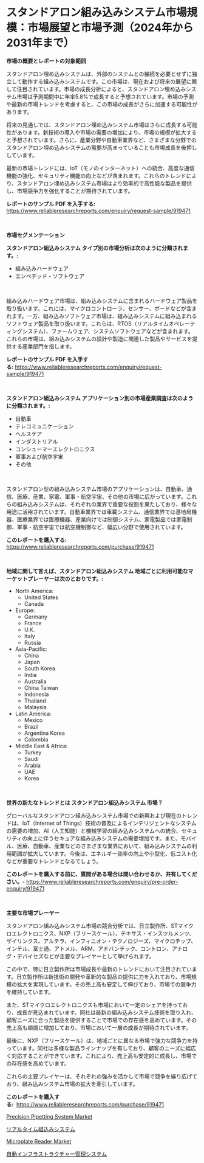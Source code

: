 <p><h1>スタンドアロン組み込みシステム市場規模：市場展望と市場予測（2024年から2031年まで）</h1></p><p><strong>市場の概要とレポートの対象範囲</strong></p>
<p><p>スタンドアロン埋め込みシステムは、外部のシステムとの接続を必要とせずに独立して動作する組み込みシステムです。この市場は、現在および将来の展望に関して注目されています。市場の成長分析によると、スタンドアロン埋め込みシステム市場は予測期間中に年率5.8%で成長すると予想されています。市場の予測や最新の市場トレンドを考慮すると、この市場の成長がさらに加速する可能性があります。</p><p>将来の見通しでは、スタンドアロン埋め込みシステム市場はさらに成長する可能性があります。新技術の導入や市場の需要の増加により、市場の規模が拡大すると予想されています。さらに、産業分野や自動車業界など、さまざまな分野でのスタンドアロン埋め込みシステムの需要が高まっていることも市場成長を後押ししています。</p><p>最新の市場トレンドには、IoT（モノのインターネット）への統合、高度な通信機能の強化、セキュリティ機能の向上などが含まれます。これらのトレンドにより、スタンドアロン埋め込みシステム市場はより効率的で高性能な製品を提供し、市場競争力を強化することが期待されています。</p></p>
<p><strong>レポートのサンプル PDF を入手する:</strong> <a href="https://www.reliableresearchreports.com/enquiry/request-sample/919471">https://www.reliableresearchreports.com/enquiry/request-sample/919471</a></p>
<p>&nbsp;</p>
<p><strong>市場セグメンテーション</strong></p>
<p><strong>スタンドアロン組込みシステム タイプ別の市場分析は次のように分類されます。:</strong></p>
<p><ul><li>組み込みハードウェア</li><li>エンベデッド・ソフトウェア</li></ul></p>
<p>&nbsp;</p>
<p><p>組み込みハードウェア市場は、組み込みシステムに含まれるハードウェア製品を取り扱います。これには、マイクロコントローラ、センサー、ボードなどが含まれます。一方、組み込みソフトウェア市場は、組み込みシステムに組み込まれるソフトウェア製品を取り扱います。これらは、RTOS（リアルタイムオペレーティングシステム）、ファームウェア、システムソフトウェアなどが含まれます。これらの市場は、組み込みシステムの設計や製造に関連した製品やサービスを提供する産業部門を指します。</p></p>
<p><strong>レポートのサンプル PDF を入手する:</strong>&nbsp;<a href="https://www.reliableresearchreports.com/enquiry/request-sample/919471">https://www.reliableresearchreports.com/enquiry/request-sample/919471</a></p>
<p>&nbsp;</p>
<p><strong> スタンドアロン組込みシステム アプリケーション別の市場産業調査は次のように分類されます。:</strong></p>
<p><ul><li>自動車</li><li>テレコミュニケーション</li><li>ヘルスケア</li><li>インダストリアル</li><li>コンシューマーエレクトロニクス</li><li>軍事および航空宇宙</li><li>その他</li></ul></p>
<p>&nbsp;</p>
<p><p>スタンドアロン型の組み込みシステム市場のアプリケーションは、自動車、通信、医療、産業、家電、軍事・航空宇宙、その他の市場に広がっています。これらの組み込みシステムは、それぞれの業界で重要な役割を果たしており、様々な用途に活用されています。自動車業界では車載システム、通信業界では基地局機器、医療業界では医療機器、産業向けでは制御システム、家電製品では家電制御、軍事・航空宇宙では航空機制御など、幅広い分野で使用されています。</p></p>
<p><strong>このレポートを購入する:</strong>&nbsp; <a href="https://www.reliableresearchreports.com/purchase/919471">https://www.reliableresearchreports.com/purchase/919471</a></p>
<p>&nbsp;</p>
<p><strong>地域に関して言えば、スタンドアロン組込みシステム 地域ごとに利用可能なマーケットプレーヤーは次のとおりです。:</strong></p>
<p><ul>
    <li>
        North America:
        <ul>
            <li>United States</li>
            <li>Canada</li>
        </ul>
    </li>
    <li>
        Europe:
        <ul>
            <li>Germany</li>
            <li>France</li>
            <li>U.K.</li>
            <li>Italy</li>
            <li>Russia</li>
        </ul>
    </li>
    <li>
        Asia-Pacific:
        <ul>
            <li>China</li>
            <li>Japan</li>
            <li>South Korea</li>
            <li>India</li>
            <li>Australia</li>
            <li>China Taiwan</li>
            <li>Indonesia</li>
            <li>Thailand</li>
            <li>Malaysia</li>
        </ul>
    </li>
    <li>
        Latin America:
        <ul>
            <li>Mexico</li>
            <li>Brazil</li>
            <li>Argentina Korea</li>
            <li>Colombia</li>
        </ul>
    </li>
    <li>
        Middle East & Africa:
        <ul>
            <li>Turkey</li>
            <li>Saudi</li>
            <li>Arabia</li>
            <li>UAE</li>
            <li>Korea</li>
        </ul>
    </li>
    </ul></p>
<p>&nbsp;</p>
<p><strong>世界の新たなトレンドとは スタンドアロン組込みシステム 市場？</strong></p>
<p><p>グローバルなスタンドアロン組み込みシステム市場での新興および現在のトレンドは、IoT（Internet of Things）技術の普及によるインテリジェントなシステムの需要の増加、AI（人工知能）と機械学習の組み込みシステムへの統合、セキュリティの向上に伴うセキュアな組み込みシステムの需要増加です。また、モバイル、医療、自動車、産業などのさまざまな業界において、組み込みシステムの利用範囲が拡大しています。今後は、エネルギー効率の向上や小型化、低コスト化などが重要なトレンドとなるでしょう。</p></p>
<p><strong>このレポートを購入する前に、質問がある場合は問い合わせるか、共有してください。</strong>- <a href="https://www.reliableresearchreports.com/enquiry/pre-order-enquiry/919471">https://www.reliableresearchreports.com/enquiry/pre-order-enquiry/919471</a></p>
<p>&nbsp;</p>
<p><strong>主要な市場プレーヤー</strong></p>
<p><p>スタンドアロン組み込みシステム市場の競合分析では、日立製作所、STマイクロエレクトロニクス、NXP（フリースケール）、テキサス・インスツルメンツ、ザイリンクス、アルテラ、インフィニオン・テクノロジーズ、マイクロチップ、インテル、富士通、アトメル、ARM、アドバンテック、コントロン、アナログ・デバイセズなどが主要なプレイヤーとして挙げられます。</p><p>この中で、特に日立製作所は市場成長や最新のトレンドにおいて注目されています。日立製作所は新技術の開発や革新的な製品の提供に力を入れており、市場規模の拡大を実現しています。その売上高も安定して伸びており、市場での競争力を維持しています。</p><p>また、STマイクロエレクトロニクスも市場において一定のシェアを持っており、成長が見込まれています。同社は最新の組み込みシステム技術を取り入れ、顧客ニーズに合った製品を提供することで市場での存在感を高めています。その売上高も順調に増加しており、市場において一層の成長が期待されています。</p><p>最後に、NXP（フリースケール）は、地域ごとに異なる市場で強力な競争力を持っています。同社は多様な製品ラインナップを有しており、顧客のニーズに幅広く対応することができています。これにより、売上高も安定的に成長し、市場での存在感を高めています。</p><p>これらの主要プレイヤーは、それぞれの強みを活かして市場で競争を繰り広げており、組み込みシステム市場の拡大を牽引しています。</p></p>
<p><strong>このレポートを購入する:</strong>&nbsp;&nbsp;<a href="https://www.reliableresearchreports.com/purchase/919471">https://www.reliableresearchreports.com/purchase/919471</a></p>
<p><p><a href="https://issuu.com/reportprime-2/docs/precision-pipetting-system-market-size-2030.pptx">Precision Pipetting System Market</a></p><p><a href="https://github.com/lababdou/Market-Research-Report-List-2/blob/main/6795979182920.md">リアルタイム組込みシステム</a></p><p><a href="https://issuu.com/reportprime-2/docs/microplate-reader-market-size-2030.pptx">Microplate Reader Market</a></p><p><a href="https://github.com/mohamedbakry57/Market-Research-Report-List-2/blob/main/8072397182919.md">自動インフラストラクチャー管理システム</a></p></p>
